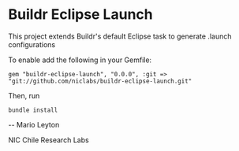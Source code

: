 Buildr Eclipse Launch
================

This project extends Buildr's default Eclipse task to generate .launch configurations

To enable add the following in your Gemfile:

    gem "buildr-eclipse-launch", "0.0.0", :git => "git://github.com/niclabs/buildr-eclipse-launch.git"

Then, run

    bundle install


--
Mario Leyton

NIC Chile Research Labs
